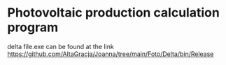 # Photovoltaic production calculation program
delta file.exe can be found at the link  https://github.com/AltaGracja/Joanna/tree/main/Foto/Delta/bin/Release
